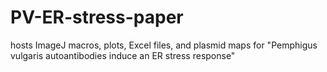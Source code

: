 # PV-ER-stress-paper
hosts ImageJ macros, plots, Excel files, and plasmid maps for "Pemphigus vulgaris autoantibodies induce an ER stress response"
